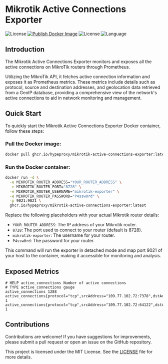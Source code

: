 # Mikrotik Active Connections Exporter

![License](https://img.shields.io/badge/Prometheus-Exporter-blueviolet)
[![Publish Docker Image](https://github.com/hypeproxy/mikrotik-active-connections-exporter/actions/workflows/docker-image.yml/badge.svg)](https://github.com/hypeproxy/mikrotik-active-connections-exporter/actions/workflows/docker-image.yml)
![License](https://img.shields.io/badge/License-MIT-lightgrey.svg)
![Language](https://img.shields.io/badge/.NET-8.0%20LTS-blue)

## Introduction

The Mikrotik Active Connections Exporter monitors and exposes all the active connections on MikroTik routers through Prometheus.

Utilizing the MikroTik API, it fetches active connection information and exposes it as Prometheus metrics. These metrics include details such as protocol, source and destination addresses, and geolocation data retrieved from a GeoIP database, providing a comprehensive view of the network's active connections to aid in network monitoring and management.

## Quick Start

To quickly start the Mikrotik Active Connections Exporter Docker container, follow these steps:

### Pull the Docker image:

```bash
docker pull ghcr.io/hypeproxy/mikrotik-active-connections-exporter:latest
```

### Run the Docker container:

```bash
docker run -d \
  -e MIKROTIK_ROUTER_ADDRESS="YOUR_ROUTER_ADDRESS" \
  -e MIKROTIK_ROUTER_PORT="8728" \
  -e MIKROTIK_ROUTER_USERNAME="mikrotik-exporter" \
  -e MIKROTIK_ROUTER_PASSWORD="P4ssw0rd" \
  -p 9021:9021 \
  ghcr.io/hypeproxy/mikrotik-active-connections-exporter:latest
```

Replace the following placeholders with your actual Mikrotik router details:

- `YOUR_ROUTER_ADDRESS`: The IP address of your Mikrotik router.
- `8728`: The port used to connect to your router (default is 8728).
- `mikrotik-exporter`: The username for your router.
- `P4ssw0rd`: The password for your router.

This command will run the exporter in detached mode and map port 9021 of your host to the container, making it accessible for monitoring and analysis.

## Exposed Metrics

```
# HELP active_connections Number of active connections
# TYPE active_connections gauge
active_connections 1288
active_connections{protocol="tcp",srcAddress="109.77.102.72:7378",dstAddress="109.77.102.74:6965",replySrcAddress="109.190.102.74:6965",replyDstAddress="109.190.102.72:37319",latitude="48,86",longitude="2,35"} 1
active_connections{protocol="tcp",srcAddress="109.77.102.72:64122",dstAddress="109.77.102.74:6629",replySrcAddress="109.190.102.74:6629",replyDstAddress="109.190.102.72:57901",latitude="48,86",longitude="2,35"} 1
```

## Contributions

Contributions are welcome! If you have suggestions for improvements, please submit a pull request or open an issue on the GitHub repository.

This project is licensed under the MIT License. See the [LICENSE](LICENSE) file for more details.
